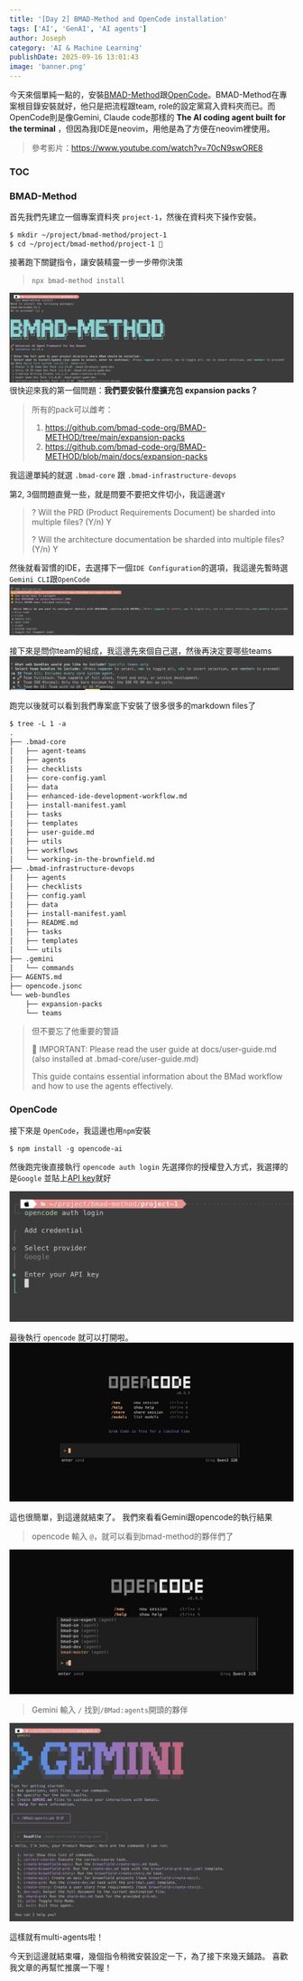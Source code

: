 ```yaml
---
title: '[Day 2] BMAD-Method and OpenCode installation'
tags: ['AI', 'GenAI', 'AI agents']
author: Joseph
category: 'AI & Machine Learning'
publishDate: 2025-09-16 13:01:43
image: 'banner.png'
---
```


今天來個單純一點的，安裝[BMAD-Method](https://github.com/bmad-code-org/BMAD-METHOD)跟[OpenCode](https://opencode.ai/)。BMAD-Method在專案根目錄安裝就好，他只是把流程跟team, role的設定黨寫入資料夾而已。而OpenCode則是像Gemini, Claude code那樣的 **The AI coding agent built for the terminal** ，但因為我IDE是neovim，用他是為了方便在neovim裡使用。

> 參考影片：https://www.youtube.com/watch?v=70cN9swORE8

### TOC

<!-- more -->

### BMAD-Method

首先我們先建立一個專案資料夾 `project-1`，然後在資料夾下操作安裝。

```shell
$ mkdir ~/project/bmad-method/project-1
$ cd ~/project/bmad-method/project-1 
```

接著跑下關鍵指令，讓安裝精靈一步一步帶你決策

> `npx bmad-method install`

![bmad-method-step-1](./bmad-method-step-1.png)
很快迎來我的第一個問題：**我們要安裝什麼擴充包 expansion packs？**

> 所有的pack可以雌考：
>
> 1. https://github.com/bmad-code-org/BMAD-METHOD/tree/main/expansion-packs
> 2. https://github.com/bmad-code-org/BMAD-METHOD/blob/main/docs/expansion-packs

我這邊單純的就選 `.bmad-core` 跟 `.bmad-infrastructure-devops`

第2, 3個問題直覺一些，就是問要不要把文件切小，我這邊選`Y`

> ? Will the PRD (Product Requirements Document) be sharded into multiple files? (Y/n) Y
>
> ? Will the architecture documentation be sharded into multiple files? (Y/n) Y

然後就看習慣的IDE，去選擇下一個`IDE Configuration`的選項，我這邊先暫時選 `Gemini CLI`跟`OpenCode`
![bmad-method-step-3](bmad-method-step-3.png)

接下來是問你team的組成，我這邊先來個自己選，然後再決定要哪些teams
![bmad-method-step-4](./bmad-method-step-4.png)

跑完以後就可以看到我們專案底下安裝了很多很多的markdown files了

```shell
$ tree -L 1 -a
.
├── .bmad-core
│   ├── agent-teams
│   ├── agents
│   ├── checklists
│   ├── core-config.yaml
│   ├── data
│   ├── enhanced-ide-development-workflow.md
│   ├── install-manifest.yaml
│   ├── tasks
│   ├── templates
│   ├── user-guide.md
│   ├── utils
│   ├── workflows
│   └── working-in-the-brownfield.md
├── .bmad-infrastructure-devops
│   ├── agents
│   ├── checklists
│   ├── config.yaml
│   ├── data
│   ├── install-manifest.yaml
│   ├── README.md
│   ├── tasks
│   ├── templates
│   └── utils
├── .gemini
│   └── commands
├── AGENTS.md
├── opencode.jsonc
└── web-bundles
    ├── expansion-packs
    └── teams

```

> 但不要忘了他重要的警語
>
> 📖 IMPORTANT: Please read the user guide at docs/user-guide.md (also installed at .bmad-core/user-guide.md)
>
> This guide contains essential information about the BMad workflow and how to use the agents effectively.

### OpenCode

接下來是 `OpenCode`，我這邊也用`npm`安裝

```shell
$ npm install -g opencode-ai
```

然後跑完後直接執行 `opencode auth login` 先選擇你的授權登入方式，我選擇的是`Google` 並貼上[API key](https://aistudio.google.com/apikey)就好

![opencode-login](opencode-login.png)

最後執行 `opencode` 就可以打開啦。
![opencode](opencode.png)

這也很簡單，到這邊就結束了。
我們來看看Gemini跟opencode的執行結果

> opencode 輸入 `@`，就可以看到bmad-method的夥伴們了

![opencode-agents](./opencode-agents.png)

> Gemini 輸入 `/` 找到`/BMad:agents`開頭的夥伴

![gemini-agents](./gemini-agents.png)

這樣就有multi-agents啦！

今天到這邊就結束囉，幾個指令稍微安裝設定一下，為了接下來幾天鋪路。
喜歡我文章的再幫忙推廣一下喔！
